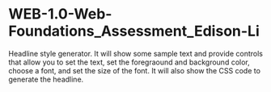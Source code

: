 # WEB-1.0-Web-Foundations_Assessment_Edison-Li
 Headline style generator. It will show some sample text and provide controls that allow you to set the text, set the foregraound and background color, choose a font, and set the size of the font. It will also show the CSS code to generate the headline.
